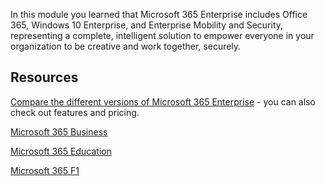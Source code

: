 In this module you learned that Microsoft 365 Enterprise includes Office 365, Windows 10 Enterprise, and Enterprise Mobility and Security, representing a complete, intelligent solution to empower everyone in your organization to be creative and work together, securely. 

## Resources
[Compare the different versions of Microsoft 365 Enterprise](https://www.microsoft.com/microsoft-365/compare-all-microsoft-365-plans) - you can also check out features and pricing.

[Microsoft 365 Business](https://www.microsoft.com/microsoft-365/business)

[Microsoft 365 Education](https://www.microsoft.com/education/buy-license/microsoft365/default.aspx)

[Microsoft 365 F1](https://www.microsoft.com/microsoft-365/enterprise/firstline)
